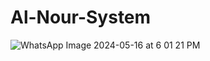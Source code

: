 # Al-Nour-System
![WhatsApp Image 2024-05-16 at 6 01 21 PM](https://github.com/01121922383osama/Al-Nour-System/assets/121755701/d68e3a35-8e3d-4a3e-ad82-9a8cadb8edae)
